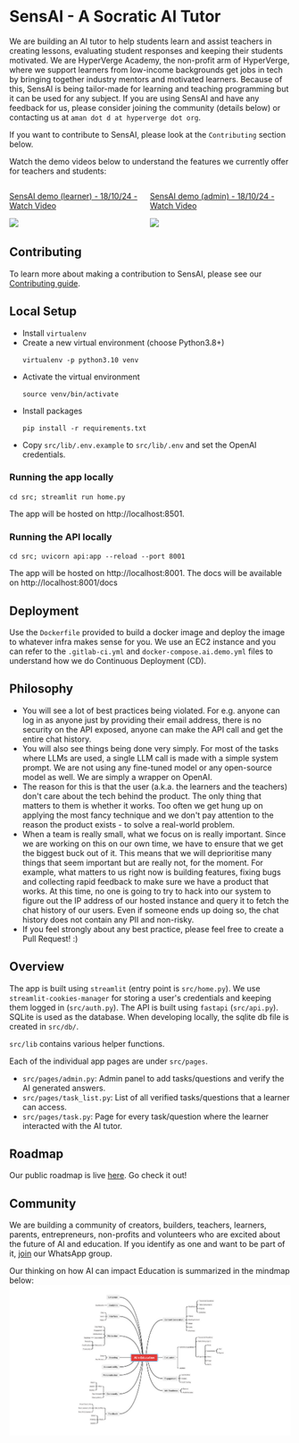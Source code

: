 # SensAI - A Socratic AI Tutor

We are building an AI tutor to help students learn and assist teachers in creating lessons, evaluating student responses and keeping their students motivated.
We are HyperVerge Academy, the non-profit arm of HyperVerge, where we support learners from low-income backgrounds get jobs in tech by bringing together industry mentors and motivated learners. Because of this, SensAI is being tailor-made for learning and teaching programming but it can be used for any subject. If you are using SensAI and have any feedback for us, please consider joining the community (details below) or contacting us at `aman dot d at hyperverge dot org`.

If you want to contribute to SensAI, please look at the `Contributing` section below.

Watch the demo videos below to understand the features we currently offer for teachers and students:
<div style="display: flex; justify-content: space-between;">
  <div style="flex: 1;">
    <a href="https://www.loom.com/share/e23690f3b0a146d38a618fde09d6afdd">
      <p>SensAI demo (learner) - 18/10/24 - Watch Video</p>
    </a>
    <a href="https://www.loom.com/share/e23690f3b0a146d38a618fde09d6afdd">
      <img style="max-width:500px;" src="https://cdn.loom.com/sessions/thumbnails/e23690f3b0a146d38a618fde09d6afdd-0ef8650439c37e3c-full-play.gif">
    </a>
  </div>
  <div style="flex: 1;">
    <a href="https://www.loom.com/share/f1c19c3c34fc41fab727bdc9a5bfccf4">
      <p>SensAI demo (admin) - 18/10/24 - Watch Video</p>
    </a>
    <a href="https://www.loom.com/share/f1c19c3c34fc41fab727bdc9a5bfccf4">
      <img style="max-width:500px;" src="https://cdn.loom.com/sessions/thumbnails/f1c19c3c34fc41fab727bdc9a5bfccf4-9f67bb11ad04c53d-full-play.gif">
    </a>
  </div>
</div>

## Contributing
To learn more about making a contribution to SensAI, please see our [Contributing guide](./CONTRIBUTING.md).

## Local Setup

- Install `virtualenv`
- Create a new virtual environment (choose Python3.8+)
  ```
  virtualenv -p python3.10 venv
  ```
- Activate the virtual environment
  ```
  source venv/bin/activate
  ```
- Install packages
  ```
  pip install -r requirements.txt
  ```
- Copy `src/lib/.env.example` to `src/lib/.env` and set the OpenAI credentials.

### Running the app locally

```
cd src; streamlit run home.py
```

The app will be hosted on http://localhost:8501.

### Running the API locally

```
cd src; uvicorn api:app --reload --port 8001
```

The app will be hosted on http://localhost:8001.
The docs will be available on http://localhost:8001/docs


## Deployment
Use the `Dockerfile` provided to build a docker image and deploy the image to whatever infra makes sense for you. We use an EC2 instance and you can refer to the `.gitlab-ci.yml` and `docker-compose.ai.demo.yml` files to understand how we do Continuous Deployment (CD).


## Philosophy
- You will see a lot of best practices being violated. For e.g. anyone can log in as anyone just by providing their email address, there is no security on the API exposed, anyone can make the API call and get the entire chat history.
- You will also see things being done very simply. For most of the tasks where LLMs are used, a single LLM call is made with a simple system prompt. We are not using any fine-tuned model or any open-source model as well. We are simply a wrapper on OpenAI. 
- The reason for this is that the user (a.k.a. the learners and the teachers) don't care about the tech behind the product. The only thing that matters to them is whether it works. Too often we get hung up on applying the most fancy technique and we don't pay attention to the reason the product exists - to solve a real-world problem.
- When a team is really small, what we focus on is really important. Since we are working on this on our own time, we have to ensure that we get the biggest buck out of it. This means that we will deprioritise many things that seem important but are really not, for the moment. For example, what matters to us right now is building features, fixing bugs and collecting rapid feedback to make sure we have a product that works. At this time, no one is going to try to hack into our system to figure out the IP address of our hosted instance and query it to fetch the chat history of our users. Even if someone ends up doing so, the chat history does not contain any PII and non-risky.
- If you feel strongly about any best practice, please feel free to create a Pull Request! :)


## Overview

The app is built using `streamlit` (entry point is `src/home.py`). We use `streamlit-cookies-manager` for storing a user's credentials and keeping them logged in (`src/auth.py`).
The API is built using `fastapi` (`src/api.py`). SQLite is used as the database. When developing locally, the sqlite db file is created in `src/db/`.

`src/lib` contains various helper functions.

Each of the individual app pages are under `src/pages`.

- `src/pages/admin.py`: Admin panel to add tasks/questions and verify the AI generated answers.
- `src/pages/task_list.py`: List of all verified tasks/questions that a learner can access.
- `src/pages/task.py`: Page for every task/question where the learner interacted with the AI tutor.

## Roadmap

Our public roadmap is live [here](https://hyperverge.notion.site/fa1dd0cef7194fa9bf95c28820dca57f?v=ec52c6a716e94df180dcc8ced3d87610). Go check it out!

## Community
We are building a community of creators, builders, teachers, learners, parents, entrepreneurs, non-profits and volunteers who are excited about the future of AI and education. If you identify as one and want to be part of it, [join](https://chat.whatsapp.com/LmiulDbWpcXIgqNK6fZyxe) our WhatsApp group.

Our thinking on how AI can impact Education is summarized in the mindmap below:
![ai + education thesis](./images/thesis.png)
